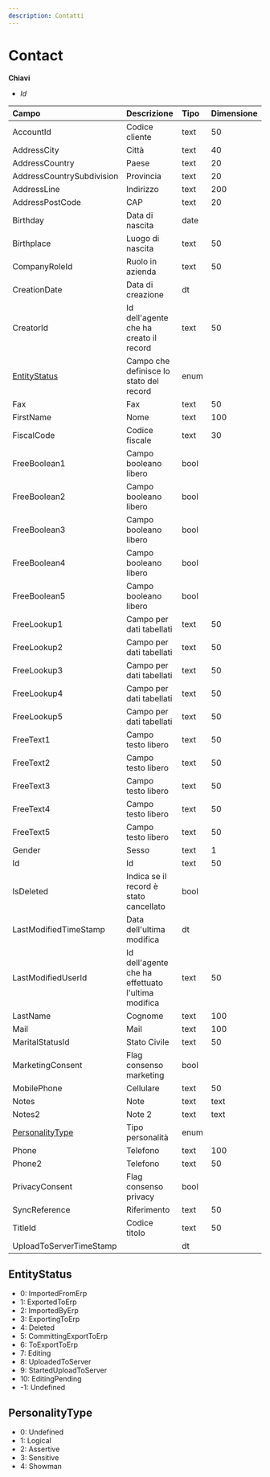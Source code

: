 ```yaml
---
description: Contatti
---
```


# Contact

**Chiavi**

* _Id_

| Campo | Descrizione | Tipo | Dimensione |
| :--- | :--- | :--- | :--- |
| AccountId | Codice cliente | text | 50 |
| AddressCity | Città | text | 40 |
| AddressCountry | Paese | text | 20 |
| AddressCountrySubdivision | Provincia | text | 20 |
| AddressLine | Indirizzo | text | 200 |
| AddressPostCode | CAP | text | 20 |
| Birthday | Data di nascita | date |  |
| Birthplace | Luogo di nascita | text | 50 |
| CompanyRoleId | Ruolo in azienda | text | 50 |
| CreationDate | Data di creazione | dt |  |
| CreatorId | Id dell'agente che ha creato il record | text | 50 |
| [EntityStatus](contact.md#entitystatus) | Campo che definisce lo stato del record | enum |  |
| Fax | Fax | text | 50 |
| FirstName | Nome | text | 100 |
| FiscalCode | Codice fiscale | text | 30 |
| FreeBoolean1 | Campo booleano libero | bool |  |
| FreeBoolean2 | Campo booleano libero | bool |  |
| FreeBoolean3 | Campo booleano libero | bool |  |
| FreeBoolean4 | Campo booleano libero | bool |  |
| FreeBoolean5 | Campo booleano libero | bool |  |
| FreeLookup1 | Campo per dati tabellati | text | 50 |
| FreeLookup2 | Campo per dati tabellati | text | 50 |
| FreeLookup3 | Campo per dati tabellati | text | 50 |
| FreeLookup4 | Campo per dati tabellati | text | 50 |
| FreeLookup5 | Campo per dati tabellati | text | 50 |
| FreeText1 | Campo testo libero | text | 50 |
| FreeText2 | Campo testo libero | text | 50 |
| FreeText3 | Campo testo libero | text | 50 |
| FreeText4 | Campo testo libero | text | 50 |
| FreeText5 | Campo testo libero | text | 50 |
| Gender | Sesso | text | 1 |
| Id | Id | text | 50 |
| IsDeleted | Indica se il record è stato cancellato | bool |  |
| LastModifiedTimeStamp | Data dell'ultima modifica | dt |  |
| LastModifiedUserId | Id dell'agente che ha effettuato l'ultima modifica | text | 50 |
| LastName | Cognome | text | 100 |
| Mail | Mail | text | 100 |
| MaritalStatusId | Stato Civile | text | 50 |
| MarketingConsent | Flag consenso marketing | bool |  |
| MobilePhone | Cellulare | text | 50 |
| Notes | Note | text | text |
| Notes2 | Note 2 | text | text |
| [PersonalityType](contact.md#personalitytype) | Tipo personalità | enum |  |
| Phone | Telefono | text | 100 |
| Phone2 | Telefono | text | 50 |
| PrivacyConsent | Flag consenso privacy | bool |  |
| SyncReference | Riferimento | text | 50 |
| TitleId | Codice titolo | text | 50 |
| UploadToServerTimeStamp |  | dt |  |

## EntityStatus

* 0: ImportedFromErp
* 1: ExportedToErp
* 2: ImportedByErp
* 3: ExportingToErp
* 4: Deleted
* 5: CommittingExportToErp
* 6: ToExportToErp
* 7: Editing
* 8: UploadedToServer
* 9: StartedUploadToServer
* 10: EditingPending
* -1: Undefined

## PersonalityType

* 0: Undefined
* 1: Logical
* 2: Assertive
* 3: Sensitive
* 4: Showman
